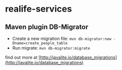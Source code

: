 # realife-services

## Maven plugin DB-Migrator

* Create a new migration file:
```mvn db-migrator:new -Dname=create_people_table```
* Run migrate:
```mvn db-migrator:migrate```

find out more at [http://javalite.io/database_migrations](http://javalite.io/database_migrations)